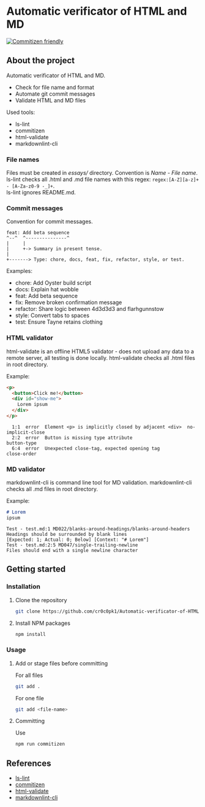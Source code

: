 # Automatic verificator of HTML and MD

[![Commitizen friendly](https://img.shields.io/badge/commitizen-friendly-brightgreen.svg)](http://commitizen.github.io/cz-cli/)

## About the project

Automatic verificator of HTML and MD.

* Check for file name and format
* Automate git commit messages
* Validate HTML and MD files

Used tools:

* ls-lint
* commitizen
* html-validate
* markdownlint-cli

### File names

Files must be created in *essays/* directory. Convention is *Name - File name*.\
ls-lint checks all .html and .md file names with this
regex: `regex:[A-Z][a-z]+ - [A-Za-z0-9 -_]+`.\
ls-lint ignores README.md.

### Commit messages

Convention for commit messages.

```text
feat: Add beta sequence
^--^  ^---------------^
|     |
|     +-> Summary in present tense.
|
+-------> Type: chore, docs, feat, fix, refactor, style, or test.
```

Examples:

* chore: Add Oyster build script
* docs: Explain hat wobble
* feat: Add beta sequence
* fix: Remove broken confirmation message
* refactor: Share logic between 4d3d3d3 and flarhgunnstow
* style: Convert tabs to spaces
* test: Ensure Tayne retains clothing

### HTML validator

html-validate is an offline HTML5 validator - does not upload
any data to a remote server, all testing is done locally.
html-validate checks all .html files in root directory.

Example:

```html
<p>
  <button>Click me!</button>
  <div id="show-me">
    Lorem ipsum
  </div>
</p>
```

```text
  1:1  error  Element <p> is implicitly closed by adjacent <div>  no-implicit-close
  2:2  error  Button is missing type attribute                    button-type
  6:4  error  Unexpected close-tag, expected opening tag          close-order
```

### MD validator

markdownlint-cli is command line tool for MD validation.
markdownlint-cli checks all .md files in root directory.

Example:

```md
# Lorem
ipsum
```

```text
Test - test.md:1 MD022/blanks-around-headings/blanks-around-headers 
Headings should be surrounded by blank lines 
[Expected: 1; Actual: 0; Below] [Context: "# Lorem"]
Test - test.md:2:5 MD047/single-trailing-newline 
Files should end with a single newline character
```

## Getting started

### Installation

1. Clone the repository

    ```sh
    git clone https://github.com/cr0c0pk1/Automatic-verificator-of-HTML-and-MD.git
    ```

2. Install NPM packages

    ```sh
    npm install
    ```

### Usage

1. Add or stage files before committing

    For all files

    ```sh
    git add .
    ```

    For one file

    ```sh
    git add <file-name>
    ```

2. Committing

    Use

    ```sh
    npm run commitizen
    ```

## References

* [ls-lint](https://github.com/loeffel-io/ls-lint)
* [commitizen](https://github.com/commitizen/cz-cli)
* [html-validate](https://gitlab.com/html-validate/html-validate)
* [markdownlint-cli](https://github.com/igorshubovych/markdownlint-cli)
